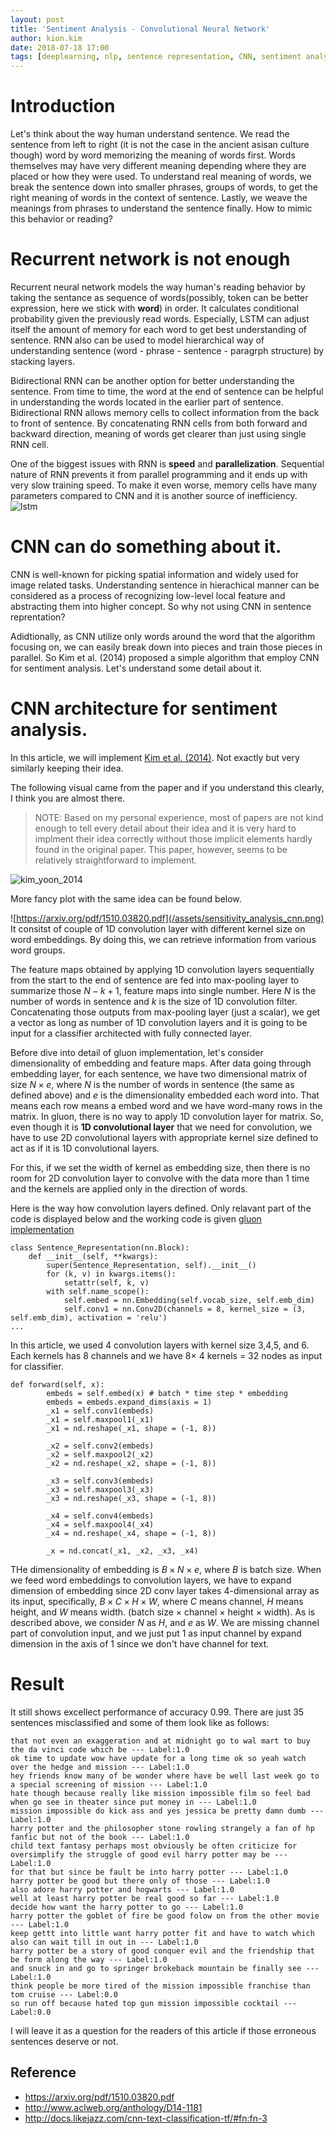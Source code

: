 ```yaml
---
layout: post
title: 'Sentiment Analysis - Convolutional Neural Network'
author: kion.kim
date: 2018-07-18 17:00
tags: [deeplearning, nlp, sentence representation, CNN, sentiment analysis, text classification]
---
```


# Introduction

Let's think about the way human understand sentence. We read the sentence from left to right (it is not the case in the ancient asisan culture though) word by word memorizing the meaning of words first. Words themselves may have very different meaning depending where they are placed or how they were used. To understand real meaning of words, we break the sentence down into smaller phrases, groups of words, to get the right meaning of words in the context of sentence. Lastly, we weave the meanings from phrases to understand the sentence finally. How to mimic this behavior or reading?


# Recurrent network is not enough

Recurrent neural network models the way human's reading behavior by taking the sentance as sequence of words(possibly, token can be better expression, here we stick with **word**) in order. It calculates conditional probability given the previously read words. Especially, LSTM can adjust itself the amount of memory for each word to get best understanding of sentence. RNN also can be used to model hierarchical way of understanding sentence (word - phrase - sentence - paragrph structure) by stacking layers.

Bidirectional RNN can be another option for better understanding the sentence. From time to time, the word at the end of sentence can be helpful in understanding the words located in the earlier part of sentence. Bidirectional RNN allows memory cells to collect information from the back to front of sentence. By concatenating RNN cells from both forward and backward direction, meaning of words get clearer than just using single RNN cell.

One of the biggest issues with RNN is **speed** and **parallelization**. Sequential nature of RNN prevents it from parallel programming and it ends up with very slow training speed. To make it even worse, memory cells have many parameters compared to CNN and it is another source of inefficiency.
![lstm](/assets/lstm.PNG)

# CNN can do something about it.

CNN is well-known for picking spatial information and widely used for image related tasks. Understanding sentence in hierachical manner can be considered as a process of recognizing low-level local feature and abstracting them into higher concept. So why not using CNN in sentence reprentation?

Adidtionally, as CNN utilize only words around the word that the algorithm focusing on, we can easily break down into pieces and train those pieces in parallel. So Kim et al. (2014) proposed a simple algorithm that employ CNN for sentiment analysis. Let's understand some detail about it.

# CNN architecture for sentiment analysis.

In this article, we will implement [Kim et al. (2014)](http://www.aclweb.org/anthology/D14-1181). Not exactly but very similarly keeping their idea.

The following visual came from the paper and if you understand this clearly, I think you are almost there.

> NOTE: Based on my personal experience, most of papers are not kind enough to tell every detail about their idea and it is very hard to implment their idea correctly without those implicit elements hardly found in the original paper. This paper, however, seems to be relatively straightforward to implement.

![kim_yoon_2014](/assets/kim_yoon_2014.png)

More fancy plot with the same idea can be found below.

![https://arxiv.org/pdf/1510.03820.pdf](/assets/sensitivity_analysis_cnn.png)
It consitst of couple of 1D convolution layer with different kernel size on word embeddings. By doing this, we can retrieve information from various word groups.

The feature maps obtained by applying 1D convolution layers sequentially from the start to the end of sentence are fed into max-pooling layer to summarize those $N - k + 1$, feature maps into single number. Here $N$ is the number of words in sentence and $k$ is the size of 1D convolution filter. Concatenating those outputs from max-pooling layer (just a scalar), we get a vector as long as number of 1D convolution layers and it is going to be input for a classifier architected with fully connected layer.

Before dive into detail of gluon implementation, let's consider dimensionality of embedding and feature maps. After data going through embedding layer, for each sentence, we have two dimensional matrix of size $N \times e$, where $N$ is the number of words in sentence (the same as defined above) and $e$ is the dimensionality embedded each word into. That means each row means a embed word and we have word-many rows in the matrix. In gluon, there is no way to apply 1D convolution layer for matrix. So, even though it is **1D convolutional layer** that we need for convolution, we have to use 2D convolutional layers with appropriate kernel size defined to act as if it is 1D convolutional layers. 

For this, if we set the width of kernel as embedding size, then there is no room for 2D convolution layer to convolve with the data more than 1 time and the kernels are applied only in the direction of words.

Here is the way how convolution layers defined. Only relavant part of the code is displayed below and the working code is given [gluon implementation](http://210.121.159.217:9090/kionkim/stat-analysis/blob/master/nlp_models/notebooks/text_classification_CNN_umich.ipynb)

```
class Sentence_Representation(nn.Block):
    def __init__(self, **kwargs):
        super(Sentence_Representation, self).__init__()
        for (k, v) in kwargs.items():
            setattr(self, k, v)
        with self.name_scope():
            self.embed = nn.Embedding(self.vocab_size, self.emb_dim)
            self.conv1 = nn.Conv2D(channels = 8, kernel_size = (3, self.emb_dim), activation = 'relu')
...
```
In this article, we used 4 convolution layers with kernel size 3,4,5, and 6. Each kernels has 8 channels and we have 8$\times$ 4 kernels $=$ 32 nodes as input for classifier.

```
def forward(self, x):
        embeds = self.embed(x) # batch * time step * embedding
        embeds = embeds.expand_dims(axis = 1)
        _x1 = self.conv1(embeds)
        _x1 = self.maxpool1(_x1)
        _x1 = nd.reshape(_x1, shape = (-1, 8))
        
        _x2 = self.conv2(embeds)
        _x2 = self.maxpool2(_x2)
        _x2 = nd.reshape(_x2, shape = (-1, 8))
        
        _x3 = self.conv3(embeds)
        _x3 = self.maxpool3(_x3)
        _x3 = nd.reshape(_x3, shape = (-1, 8))
        
        _x4 = self.conv4(embeds)
        _x4 = self.maxpool4(_x4)
        _x4 = nd.reshape(_x4, shape = (-1, 8))

        _x = nd.concat(_x1, _x2, _x3, _x4)
```

THe dimensionality of embedding is $B\times N \times e$, where $B$ is batch size. When we feed word embeddings to convolution layers, we have to expand dimension of embedding since 2D conv layer takes 4-dimensional array as its input, specifically, $B\times C \times H \times W$, where $C$ means channel, $H$ means height, and $W$ means width. (batch size $\times$ channel $\times$ height $\times$ width). As is described above, we consider $N$ as $H$, and $e$ as $W$. We are missing channel part of convolution input, and we just put 1 as input channel by expand dimension in the axis of 1 since we don't have channel for text.

# Result

It still shows excellect performance of accuracy 0.99. There are just 35 sentences misclassified and some of them look like as follows:

```
that not even an exaggeration and at midnight go to wal mart to buy the da vinci code which be --- Label:1.0
ok time to update wow have update for a long time ok so yeah watch over the hedge and mission --- Label:1.0
hey friends know many of be wonder where have be well last week go to a special screening of mission --- Label:1.0
hate though because really like mission impossible film so feel bad when go see in theater since put money in --- Label:1.0
mission impossible do kick ass and yes jessica be pretty damn dumb --- Label:1.0
harry potter and the philosopher stone rowling strangely a fan of hp fanfic but not of the book --- Label:1.0
child text fantasy perhaps most obviously be often criticize for oversimplify the struggle of good evil harry potter may be --- Label:1.0
for that but since be fault be into harry potter --- Label:1.0
harry potter be good but there only of those --- Label:1.0
also adore harry potter and hogwarts --- Label:1.0
well at least harry potter be real good so far --- Label:1.0
decide how want the harry potter to go --- Label:1.0
harry potter the goblet of fire be good folow on from the other movie --- Label:1.0
keep gettt into little want harry potter fit and have to watch which also can wait till in out in --- Label:1.0
harry potter be a story of good conquer evil and the friendship that be form along the way --- Label:1.0
and snuck in and go to springer brokeback mountain be finally see --- Label:1.0
think people be more tired of the mission impossible franchise than tom cruise --- Label:0.0
so run off because hated top gun mission impossible cocktail --- Label:0.0
```

I will leave it as a question for the readers of this article if those erroneous sentences deserve or not.


## Reference
 
 * https://arxiv.org/pdf/1510.03820.pdf
 * http://www.aclweb.org/anthology/D14-1181
 * http://docs.likejazz.com/cnn-text-classification-tf/#fn:fn-3